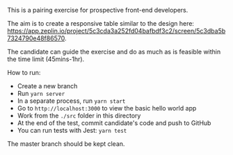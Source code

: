 This is a pairing exercise for prospective front-end developers.

The aim is to create a responsive table similar to the design here: https://app.zeplin.io/project/5c3cda3a252fd04bafbdf3c2/screen/5c3dba5b7324790e48f86570.

The candidate can guide the exercise and do as much as is feasible within the time limit (45mins-1hr).

How to run:

- Create a new branch
- Run `yarn server`
- In a separate process, run `yarn start`
- Go to `http://localhost:3000` to view the basic hello world app
- Work from the `./src` folder in this directory
- At the end of the test, commit candidate's code and push to GitHub
- You can run tests with Jest: `yarn test`

The master branch should be kept clean.
